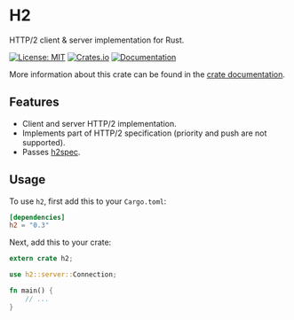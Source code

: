 # H2

HTTP/2 client & server implementation for Rust.

[![License: MIT](https://img.shields.io/badge/License-MIT-blue.svg)](https://opensource.org/licenses/MIT)
[![Crates.io](https://img.shields.io/crates/v/ntex-h2.svg)](https://crates.io/crates/ntex-h2)
[![Documentation](https://docs.rs/ntex-h2/badge.svg)][dox]

More information about this crate can be found in the [crate documentation][dox].

[dox]: https://docs.rs/ntex-h2

## Features

* Client and server HTTP/2 implementation.
* Implements part of HTTP/2 specification (priority and push are not supported).
* Passes [h2spec](https://github.com/summerwind/h2spec).

## Usage

To use `h2`, first add this to your `Cargo.toml`:

```toml
[dependencies]
h2 = "0.3"
```

Next, add this to your crate:

```rust
extern crate h2;

use h2::server::Connection;

fn main() {
    // ...
}
```

[h2spec]: https://github.com/summerwind/h2spec
